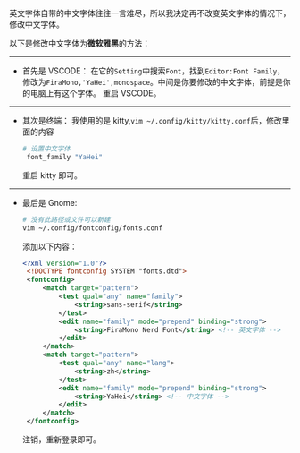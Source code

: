 英文字体自带的中文字体往往一言难尽，所以我决定再不改变英文字体的情况下，修改中文字体。

以下是修改中文字体为**微软雅黑**的方法：

---

- 首先是 VSCODE：
  在它的`Setting`中搜索`Font`，找到`Editor:Font Family`，修改为`FiraMono,'YaHei',monospace`。中间是你要修改的中文字体，前提是你的电脑上有这个字体。
  重启 VSCODE。

---

- 其次是终端：
  我使用的是 kitty,`vim ~/.config/kitty/kitty.conf`后，修改里面的内容
  ```bash
  # 设置中文字体
   font_family "YaHei"
  ```
  重启 kitty 即可。

---

- 最后是 Gnome:
  ```bash
  # 没有此路径或文件可以新建
  vim ~/.config/fontconfig/fonts.conf
  ```
  添加以下内容：
  ```xml
  <?xml version="1.0"?>
   <!DOCTYPE fontconfig SYSTEM "fonts.dtd">
   <fontconfig>
       <match target="pattern">
           <test qual="any" name="family">
               <string>sans-serif</string>
           </test>
           <edit name="family" mode="prepend" binding="strong">
               <string>FiraMono Nerd Font</string> <!-- 英文字体 -->
           </edit>
       </match>
       <match target="pattern">
           <test qual="any" name="lang">
               <string>zh</string>
           </test>
           <edit name="family" mode="prepend" binding="strong">
               <string>YaHei</string> <!-- 中文字体 -->
           </edit>
       </match>
   </fontconfig>
  ```
  注销，重新登录即可。
